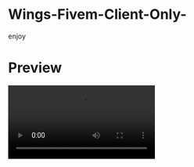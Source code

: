 # Wings-Fivem-Client-Only-
enjoy

# Preview
![Watch the video](https://cdn.discordapp.com/attachments/1204049300548755476/1239545296078245908/FiveM_by_Cfx.re_-_serverCOOP_built_with_CFX_Default_FiveM_2567-05-13_18-49-46.mp4?ex=665e56c4&is=665d0544&hm=6bc635d3ea586fb5a673c087ab5465ee2b4b44e5e4feb615bb3a8ba00cba2b10&)